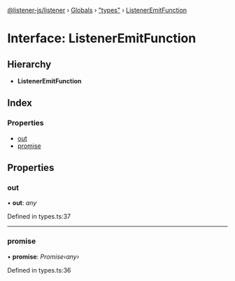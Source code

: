 [@listener-js/listener](../README.md) › [Globals](../globals.md) › ["types"](../modules/_types_.md) › [ListenerEmitFunction](_types_.listeneremitfunction.md)

# Interface: ListenerEmitFunction

## Hierarchy

* **ListenerEmitFunction**

## Index

### Properties

* [out](_types_.listeneremitfunction.md#out)
* [promise](_types_.listeneremitfunction.md#promise)

## Properties

###  out

• **out**: *any*

Defined in types.ts:37

___

###  promise

• **promise**: *Promise‹any›*

Defined in types.ts:36
